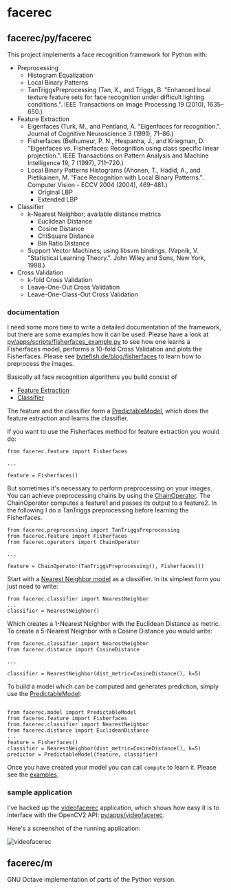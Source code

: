 # facerec #

## facerec/py/facerec ##

This project implements a face recognition framework for Python with:

* Preprocessing
    * Histogram Equalization
    * Local Binary Patterns
    * TanTriggsPreprocessing (Tan, X., and Triggs, B. "Enhanced local texture feature sets for face recognition under difficult lighting conditions.". IEEE Transactions on Image Processing 19 (2010), 1635–650.)
* Feature Extraction
    * Eigenfaces (Turk, M., and Pentland, A. "Eigenfaces for recognition.". Journal of Cognitive Neuroscience 3 (1991), 71–86.)
    * Fisherfaces (Belhumeur, P. N., Hespanha, J., and Kriegman, D. "Eigenfaces vs. Fisherfaces: Recognition using class specific linear projection.". IEEE Transactions on Pattern Analysis and Machine Intelligence 19, 7 (1997), 711–720.)
    * Local Binary Patterns Histograms (Ahonen, T., Hadid, A., and Pietikainen, M. "Face Recognition with Local Binary Patterns.". Computer Vision - ECCV 2004 (2004), 469–481.)
        * Original LBP
        * Extended LBP
* Classifier
    * k-Nearest Neighbor; available distance metrics
        * Euclidean Distance
        * Cosine Distance
        * ChiSquare Distance
        * Bin Ratio Distance
    * Support Vector Machines; using libsvm bindings. (Vapnik, V. "Statistical Learning Theory.". John Wiley and Sons, New York, 1998.)
* Cross Validation
    * k-fold Cross Validation
    * Leave-One-Out Cross Validation
    * Leave-One-Class-Out Cross Validation

### documentation ###

I need some more time to write a detailed documentation of the framework, but there are some examples how it can be used. Please have a look at [py/apps/scripts/fisherfaces_example.py](https://github.com/bytefish/facerec/blob/master/py/apps/scripts/fisherfaces_example.py) to see how one learns a Fisherfaces model, performs a 10-fold Cross Validation and plots the Fisherfaces. Please see [bytefish.de/blog/fisherfaces](http://www.bytefish.de/blog/fisherfaces) to learn how to preprocess the images.

Basically all face recognition algorithms you build consist of 
  - [Feature Extraction](https://github.com/bytefish/facerec/blob/master/py/facerec/feature.py)
  - [Classifier](https://github.com/bytefish/facerec/blob/master/py/facerec/classifier.py)

The feature and the classifier form a [PredictableModel](https://github.com/bytefish/facerec/blob/master/py/facerec/model.py), which does the feature extraction and learns the classifier.

If you want to use the Fisherfaces method for feature extraction you would do:

```
from facerec.feature import Fisherfaces

...

feature = Fisherfaces()
```

But sometimes it's necessary to perform preprocessing on your images. You can achieve preprocessing chains by using the [ChainOperator](https://github.com/bytefish/facerec/blob/master/py/facerec/operators.py). The ChainOperator computes a feature1 and passes its output to a feature2. In the following I do a TanTriggs preprocessing before learning the Fisherfaces.

```
from facerec.preprocessing import TanTriggsPreprocessing
from facerec.feature import Fisherfaces
from facerec.operators import ChainOperator

...

feature = ChainOperator(TanTriggsPreprocessing(), Fisherfaces())
```

Start with a [Nearest Neighbor model](https://github.com/bytefish/facerec/blob/master/py/facerec/classifier.py) as a classifier. In its simplest form you just need to write:

```
from facerec.classifier import NearestNeighbor
...
classifier = NearestNeighbor()
```

Which creates a 1-Nearest Neighbor with the Euclidean Distance as metric. To create a 5-Nearest Neighbor with a Cosine Distance you would write:

```
from facerec.classifier import NearestNeighbor
from facerec.distance import CosineDistance

...

classifier = NearestNeighbor(dist_metric=CosineDistance(), k=5)
```

To build a model which can be computed and generates prediction, simply use the [PredictableModel](https://github.com/bytefish/facerec/blob/master/py/facerec/model.py):

```

from facerec.model import PredictableModel
from facerec.feature import Fisherfaces
from.facerec.classifier import NearestNeighbor
from facerec.distance import EuclideanDistance
...
feature = Fisherfaces()
classifier = NearestNeighbor(dist_metric=CosineDistance(), k=5)
predictor = PredictableModel(feature, classifier)
```

Once you have created your model you can call `compute` to learn it. Please see the [examples](https://github.com/bytefish/facerec/tree/master/py/apps/).

### sample application ###

I've hacked up the [videofacerec](https://github.com/bytefish/facerec/tree/master/py/apps/videofacerec) application, which shows how easy it is to interface with the OpenCV2 API: [py/apps/videofacerec](https://github.com/bytefish/facerec/tree/master/py/apps/videofacerec).

Here's a screenshot of the running application:

![videofacerec](https://github.com/bytefish/facerec/raw/master/py/apps/videofacerec/app_screenshot.jpg "videofacerec")

## facerec/m ##

GNU Octave implementation of parts of the Python version.
